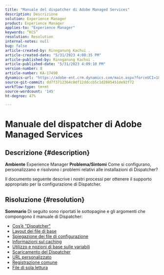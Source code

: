 ```yaml
---
title: "Manuale del dispatcher di Adobe Managed Services"
description: Descrizione
solution: Experience Manager
product: Experience Manager
applies-to: "Experience Manager"
keywords: “KCS”
resolution: Resolution
internal-notes: null
bug: false
article-created-by: Rinnganung Kachui .
article-created-date: "5/31/2023 4:08:35 PM"
article-published-by: Rinnganung Kachui .
article-published-date: "5/31/2023 4:09:10 PM"
version-number: 8
article-number: KA-17490
dynamics-url: "https://adobe-ent.crm.dynamics.com/main.aspx?forceUCI=1&pagetype=entityrecord&etn=knowledgearticle&id=90941e64-cdff-ed11-8f6e-6045bd006d92"
source-git-commit: dd7f3712364c0df12ddccb5c1d2085451de92f72
workflow-type: tm+mt
source-wordcount: '145'
ht-degree: 47%

---
```


# Manuale del dispatcher di Adobe Managed Services

## Descrizione {#description}

<b>Ambiente</b>
Experience Manager
<b>Problema/Sintomi</b>
Come si configurano, personalizzano e risolvono i problemi relativi alle installazioni di Dispatcher?

Il documento seguente descrive i nostri processi per ottenere il supporto appropriato per la configurazione di Dispatcher.


## Risoluzione {#resolution}

<b>Sommario</b>
Di seguito sono riportati le sottopagine e gli argomenti che compongono il manuale di Dispatcher:

- [Cos’è &quot;Dispatcher&quot;](https://experienceleague.adobe.com/docs/experience-cloud-kcs/kbarticles/KA-17911.html?lang=it)
- [Layout dei file di base](https://experienceleague.adobe.com/docs/experience-cloud-kcs/kbarticles/KA-17502.html?lang=it)
- [Spiegazione dei file di configurazione](https://experienceleague.adobe.com/docs/experience-cloud-kcs/kbarticles/KA-17477.html?lang=it)
- [Informazioni sul caching](https://experienceleague.adobe.com/docs/experience-cloud-kcs/kbarticles/KA-17912.html?lang=it)
- [Utilizzo e nozioni di base sulle variabili](https://experienceleague.adobe.com/docs/experience-cloud-kcs/kbarticles/KA-17487.html?lang=it)
- [Scaricamento del Dispatcher](https://experienceleague.adobe.com/docs/experience-cloud-kcs/kbarticles/KA-17493.html?lang=it)
- [URL personalizzato](https://experienceleague.adobe.com/docs/experience-cloud-kcs/kbarticles/KA-17463.html?lang=it)
- [Registrazione comune](https://experienceleague.adobe.com/docs/experience-cloud-kcs/kbarticles/KA-17914.html?lang=it)
- [File di sola lettura](https://experienceleague.adobe.com/docs/experience-cloud-kcs/kbarticles/KA-17483.html?lang=it)

